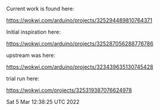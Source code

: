 Current work is found here:

  https://wokwi.com/arduino/projects/325294489810764371


Initial inspiration here:

  https://wokwi.com/arduino/projects/325287056288776786

upstream was here:

  https://wokwi.com/arduino/projects/323439635130745428


trial run here:

https://wokwi.com/projects/325319387076624978

Sat  5 Mar 12:38:25 UTC 2022
